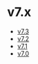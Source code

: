 # v7.x

- [v7.3](v7.3/index.md)
- [v7.2](v7.2/index.md)
- [v7.1](v7.1/index.md)
- [v7.0](v7.0/index.md)

